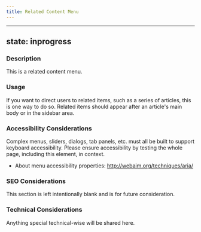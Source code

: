 ```yaml
---
title: Related Content Menu
---
```


---
state: inprogress
---

### Description
This is a related content menu.

### Usage
If you want to direct users to related items, such as a series of articles, this is one way to do so. Related items should appear after an article's main body or in the sidebar area.

### Accessibility Considerations
Complex menus, sliders, dialogs, tab panels, etc. must all be built to support keyboard accessibility. Please ensure accessibility by testing the whole page, including this element, in context.

* About menu accessibility properties: http://webaim.org/techniques/aria/

### SEO Considerations
This section is left intentionally blank and is for future consideration.

### Technical Considerations
Anything special technical-wise will be shared here.
